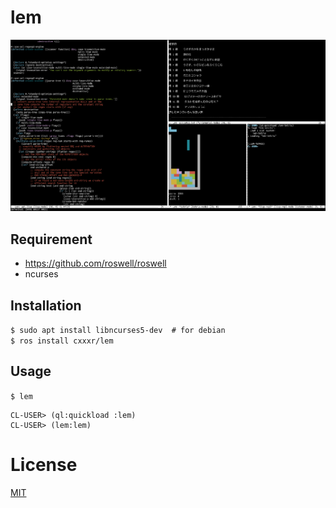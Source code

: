 # lem
![screenshot](./screenshots/screenshot.png)

## Requirement
- https://github.com/roswell/roswell
- ncurses

## Installation
`$ sudo apt install libncurses5-dev  # for debian`  
`$ ros install cxxxr/lem`

## Usage
`$ lem`  

    CL-USER> (ql:quickload :lem)
    CL-USER> (lem:lem)

# License
[MIT](https://github.com/cxxxr/lem/blob/master/LICENCE)
